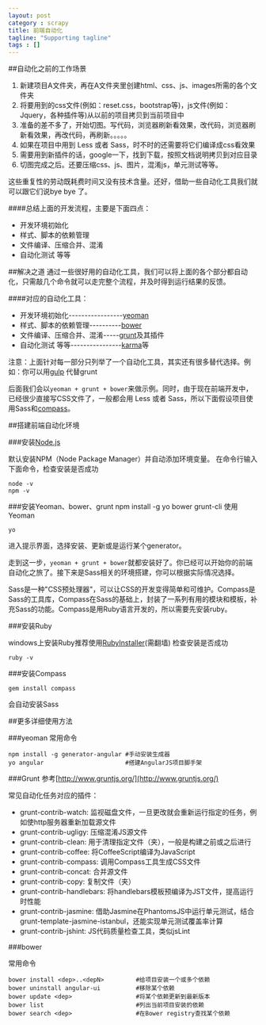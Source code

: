 ```yaml
---
layout: post
category : scrapy
title: 前端自动化
tagline: "Supporting tagline"
tags : []
---
```


##自动化之前的工作场景
1. 新建项目A文件夹，再在A文件夹里创建html、css、js、images所需的各个文件夹
2. 将要用到的css文件(例如：reset.css，bootstrap等)，js文件(例如：Jquery，各种插件等)从以前的项目拷贝到当前项目中
3. 准备的差不多了，开始切图。写代码，浏览器刷新看效果，改代码，浏览器刷新看效果，再改代码，再刷新。。。。。
4. 如果在项目中用到 Less 或者 Sass，时不时的还需要将它们编译成css看效果
5. 需要用到新插件的话，google一下，找到下载，按照文档说明拷贝到对应目录
6. 切图完成之后。还要压缩css、js、图片，混淆js，单元测试等等。

这些重复性的劳动既耗费时间又没有技术含量。还好，借助一些自动化工具我们就可以跟它们说bye bye 了。

####总结上面的开发流程，主要是下面四点：
- 开发环境初始化
- 样式、脚本的依赖管理
- 文件编译、压缩合并、混淆
- 自动化测试 等等

##解决之道
通过一些很好用的自动化工具，我们可以将上面的各个部分都自动化，只需敲几个命令就可以走完整个流程，并及时得到运行结果的反馈。

####对应的自动化工具：
- 开发环境初始化-----------------[yeoman](http://yeoman.io/)
- 样式、脚本的依赖管理----------[bower](http://bower.io/)
- 文件编译、压缩合并、混淆-----[grunt](http://www.gruntjs.org/)及其插件
- 自动化测试 等等----------------[karma](http://karma-runner.github.io/)等

注意：上面针对每一部分只列举了一个自动化工具，其实还有很多替代选择。例如：你可以用[gulp](http://gulpjs.com/) 代替grunt

后面我们会以`yeoman + grunt + bower`来做示例。同时，由于现在前端开发中，已经很少直接写CSS文件了，一般都会用 Less 或者 Sass，所以下面假设项目使用Sass和[compass](http://compass-style.org/)。

##搭建前端自动化环境

###安装[Node.js](http://nodejs.org/)

默认安装NPM（Node Package Manager）并自动添加环境变量。
在命令行输入下面命令，检查安装是否成功

    node -v
    npm -v

###安装Yeoman、bower、grunt
    npm install -g yo bower grunt-cli
   使用Yeoman

    yo
    
进入提示界面，选择安装、更新或是运行某个generator。

走到这一步，`yeoman + grunt + bower`就都安装好了。你已经可以开始你的前端自动化之旅了。接下来是Sass相关的环境搭建，你可以根据实际情况选择。

Sass是一种"CSS预处理器"，可以让CSS的开发变得简单和可维护。Compass是Sass的工具库，Compass在Sass的基础上，封装了一系列有用的模块和模板，补充Sass的功能。Compass是用Ruby语言开发的，所以需要先安装ruby。

###安装Ruby

windows上安装Ruby推荐使用[RubyInstaller](http://rubyinstaller.org/)(需翻墙)
检查安装是否成功

    ruby -v
    
###安装Compass

    gem install compass
    
会自动安装Sass

##更多详细使用方法

###yeoman
常用命令

    npm install -g generator-angular #手动安装生成器
    yo angular                       #搭建AngularJS项目脚手架

###Grunt
参考[http://www.gruntjs.org/](http://www.gruntjs.org/)

常见自动化任务对应的插件：

- grunt-contrib-watch: 监视磁盘文件，一旦更改就会重新运行指定的任务，例如使http服务器重新加载源文件
- grunt-contrib-ugligy: 压缩混淆JS源文件
- grunt-contrib-clean: 用于清理指定文件（夹），一般是构建之前或之后进行
- grunt-contrib-coffee: 将CoffeeScript编译为JavaScript
- grunt-contrib-compass: 调用Compass工具生成CSS文件
- grunt-contrib-concat: 合并源文件
- grunt-contrib-copy: 复制文件（夹）
- grunt-contrib-handlebars: 将handlebars模板预编译为JST文件，提高运行时性能
- grunt-contrib-jasmine: 借助Jasmine在PhantomsJS中运行单元测试，结合grunt-template-jasmine-istanbul，还能实现单元测试覆盖率计算
- grunt-contrib-jshint: JS代码质量检查工具，类似jsLint


###bower

常用命令

    bower install <dep>..<depN>         #给项目安装一个或多个依赖
    bower uninstall angular-ui          #移除某个依赖
    bower update <dep>                  #将某个依赖更新到最新版本
    bower list                          #列出当前项目安装的依赖
    bower search <dep>                  #在Bower registry查找某个依赖




